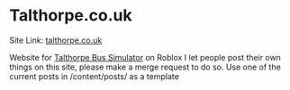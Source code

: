 # Talthorpe.co.uk

Site Link: [talthorpe.co.uk](https://talthorpe.co.uk)

Website for [Talthorpe Bus Simulator](https://www.roblox.com/games/4931283084/Talforpshire-Bus-Simulator#!/about) on Roblox
I let people post their own things on this site, please make a merge request to do so. Use one of the current posts in /content/posts/ as a template
